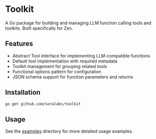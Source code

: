 # Toolkit

A Go package for building and managing LLM function calling tools and toolkits. Built specifically for Zen.

## Features

- Abstract Tool interface for implementing LLM-compatible functions
- Default tool implementation with required metadata
- Toolkit management for grouping related tools
- Functional options pattern for configuration
- JSON schema support for function parameters and returns

## Installation
```bash
go get github.com/soralabs/toolkit
```

## Usage

See the [examples](examples) directory for more detailed usage examples.
